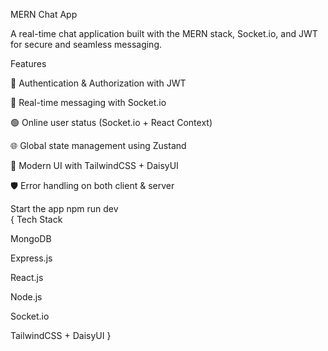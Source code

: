 MERN Chat App

A real-time chat application built with the MERN stack, Socket.io, and JWT for secure and seamless messaging.

Features

🔑 Authentication & Authorization with JWT

💬 Real-time messaging with Socket.io

🟢 Online user status (Socket.io + React Context)

🌐 Global state management using Zustand

🎨 Modern UI with TailwindCSS + DaisyUI

🛡️ Error handling on both client & server


Start the app
npm run dev  
{
Tech Stack

MongoDB

Express.js

React.js

Node.js

Socket.io

TailwindCSS + DaisyUI
}